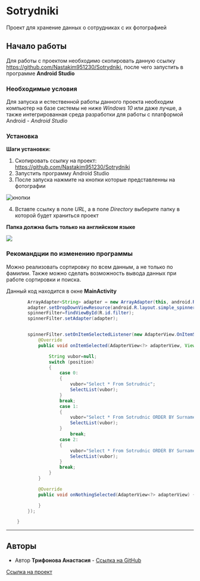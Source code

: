 # Sotrydniki
Проект для хранение данных о сотрудниках с их фотографией

## Начало работы

Для работы с проектом необходимо скопировать данную ссылку https://github.com/Nastakim951230/Sotrydniki, после чего запустить в программе **Android Studio** 

### Необходимые условия

Для запуска и естественной работы данного проекта необходим компьютер на базе системы не ниже *Windows 10* или даже лучше, а также интегрированная среда разработки для работы с платформой Android - *Android Studio*



### Установка

**Шаги установки:**

1. Скопировать ссылку на проект: https://github.com/Nastakim951230/Sotrydniki
2. Запустить программу Android Studio
3. После запуска нажмите на кнопки которые представленны на фотографии

![кнопки](https://sun9-west.userapi.com/sun9-11/s/v1/ig2/iTlglam0qA1GjRQvgnzilN35Io_3rI7xeulkwOoAG6xxhkA-0-4B1_ra6z7iIc-NNjGJFTnAy0pItl-x9gsbulIM.jpg?size=623x117&quality=96&type=album)

4. Вставте ссылку в поле *URL*, а в поле *Directory* выберите папку в которой будет храниться проект

**Папка должна быть только на английском языке**

![](https://sun9-west.userapi.com/sun9-53/s/v1/ig2/aPgujFXTEn4JEqjmv7R8EU12bqB3AcZQpoO2zUHrXiTiu8Mdrf-_TFBeHA0DOYce6M7FvLrX1fEiJ1afXhM-zn8L.jpg?size=743x138&quality=96&type=album)


### Рекомандции по изменению программы
Можно реализовать сортировку по всем данным, а не только по фамилии. Также можно сделать возможность вывода данных при работе сортировки и поиска.

Данный код находится в окне **MainActivity**

```java
        ArrayAdapter<String> adapter = new ArrayAdapter(this, android.R.layout.simple_spinner_item, Filter);
        adapter.setDropDownViewResource(android.R.layout.simple_spinner_dropdown_item);
        spinnerFilter=findViewById(R.id.filter);
        spinnerFilter.setAdapter(adapter);


        spinnerFilter.setOnItemSelectedListener(new AdapterView.OnItemSelectedListener() {
            @Override
            public void onItemSelected(AdapterView<?> adapterView, View view, int position, long l) {

                String vubor=null;
                switch (position)
                {
                    case 0:
                    {
                        vubor="Select * From Sotrudnic";
                        SelectList(vubor);
                    }
                    break;
                    case 1:
                    {
                        vubor="Select * From Sotrudnic ORDER BY Surname";
                        SelectList(vubor);
                    }
                        break;
                    case 2:
                    {
                        vubor="Select * From Sotrudnic ORDER BY Surname DESC";
                        SelectList(vubor);
                    }
                    break;
                }
            }

            @Override
            public void onNothingSelected(AdapterView<?> adapterView) {

            }
        });

    }
```
---
## Авторы

* Автор **Трифонова Анастасия** - [Ссылка на GitHub](https://github.com/Nastakim951230)

 [Ссылка на проект](https://github.com/Nastakim951230/Sotrydniki) 
